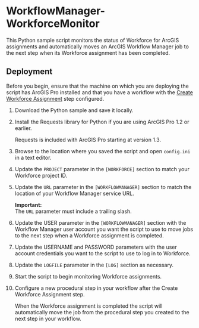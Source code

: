 # WorkflowManager-WorkforceMonitor

This Python sample script monitors the status of Workforce for ArcGIS assignments and automatically moves an ArcGIS Workflow Manager job to the next step when its Workforce assignment has been completed.

## Deployment

Before you begin, ensure that the machine on which you are deploying the script has ArcGIS Pro installed and that you have a workflow with the [Create Workforce Assignment](https://github.com/Esri/workflowmanager-samples/tree/master/CreateWorkforceAssignment) step configured.

1.  Download the Python sample and save it locally.

2.  Install the Requests library for Python if you are using ArcGIS Pro 1.2 or earlier.

    Requests is included with ArcGIS Pro starting at version 1.3.

3.  Browse to the location where you saved the script and open `config.ini` in a text editor.

4.  Update the `PROJECT` parameter in the `[WORKFORCE]` section to match your Workforce project ID.

5.  Update the `URL` parameter in the `[WORKFLOWMANAGER]` section to match the location of your Workflow Manager service URL.

    **Important:**  
    The `URL` parameter must include a trailing slash.

6.  Update the USER parameter in the `[WORKFLOWMANAGER]` section with the Workflow Manager user account you want the script to use to move jobs to the next step when a Workforce assignment is completed.

7.  Update the USERNAME and PASSWORD parameters with the user account credentials you want to the script to use to log in to Workforce.

8.  Update the `LOGFILE` parameter in the `[LOG]` section as necessary.

9.  Start the script to begin monitoring Workforce assignments.

10. Configure a new procedural step in your workflow after the Create Workforce Assignment step.

    When the Workforce assignment is completed the script will automatically move the job from the procedural step you created to the next step in your workflow.
